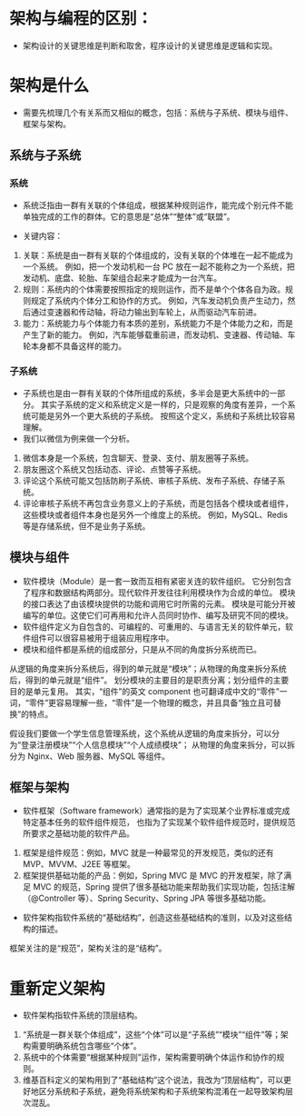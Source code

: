 ﻿
# 架构与编程的区别：
- 架构设计的关键思维是判断和取舍，程序设计的关键思维是逻辑和实现。

# 架构是什么
- 需要先梳理几个有关系而又相似的概念，包括：系统与子系统、模块与组件、框架与架构。

## 系统与子系统
### 系统
- 系统泛指由一群有关联的个体组成，根据某种规则运作，能完成个别元件不能单独完成的工作的群体。它的意思是“总体”“整体”或“联盟”。

- 关键内容：
1. 关联：系统是由一群有关联的个体组成的，没有关联的个体堆在一起不能成为一个系统。
   例如，把一个发动机和一台 PC 放在一起不能称之为一个系统，把发动机、底盘、轮胎、车架组合起来才能成为一台汽车。
2. 规则：系统内的个体需要按照指定的规则运作，而不是单个个体各自为政。规则规定了系统内个体分工和协作的方式。
   例如，汽车发动机负责产生动力，然后通过变速器和传动轴，将动力输出到车轮上，从而驱动汽车前进。
3. 能力：系统能力与个体能力有本质的差别，系统能力不是个体能力之和，而是产生了新的能力。
   例如，汽车能够载重前进，而发动机、变速器、传动轴、车轮本身都不具备这样的能力。

### 子系统
- 子系统也是由一群有关联的个体所组成的系统，多半会是更大系统中的一部分。
  其实子系统的定义和系统定义是一样的，只是观察的角度有差异，一个系统可能是另外一个更大系统的子系统。
  按照这个定义，系统和子系统比较容易理解。
- 我们以微信为例来做一个分析。
1. 微信本身是一个系统，包含聊天、登录、支付、朋友圈等子系统。
2. 朋友圈这个系统又包括动态、评论、点赞等子系统。
3. 评论这个系统可能又包括防刷子系统、审核子系统、发布子系统、存储子系统。
4. 评论审核子系统不再包含业务意义上的子系统，而是包括各个模块或者组件，这些模块或者组件本身也是另外一个维度上的系统。
   例如，MySQL、Redis 等是存储系统，但不是业务子系统。

## 模块与组件
- 软件模块（Module）是一套一致而互相有紧密关连的软件组织。
  它分别包含了程序和数据结构两部分。现代软件开发往往利用模块作为合成的单位。
  模块的接口表达了由该模块提供的功能和调用它时所需的元素。
  模块是可能分开被编写的单位。这使它们可再用和允许人员同时协作、编写及研究不同的模块。
- 软件组件定义为自包含的、可编程的、可重用的、与语言无关的软件单元，软件组件可以很容易被用于组装应用程序中。
- 模块和组件都是系统的组成部分，只是从不同的角度拆分系统而已。

从逻辑的角度来拆分系统后，得到的单元就是“模块”；从物理的角度来拆分系统后，得到的单元就是“组件”。
划分模块的主要目的是职责分离；划分组件的主要目的是单元复用。
其实，“组件”的英文 component 也可翻译成中文的“零件”一词，“零件”更容易理解一些，“零件”是一个物理的概念，并且具备“独立且可替换”的特点。

假设我们要做一个学生信息管理系统，这个系统从逻辑的角度来拆分，可以分为“登录注册模块”“个人信息模块”“个人成绩模块”；
从物理的角度来拆分，可以拆分为 Nginx、Web 服务器、MySQL 等组件。

## 框架与架构
- 软件框架（Software framework）通常指的是为了实现某个业界标准或完成特定基本任务的软件组件规范，
  也指为了实现某个软件组件规范时，提供规范所要求之基础功能的软件产品。
1. 框架是组件规范：例如，MVC 就是一种最常见的开发规范，类似的还有 MVP、MVVM、J2EE 等框架。
2. 框架提供基础功能的产品：例如，Spring MVC 是 MVC 的开发框架，除了满足 MVC 的规范，Spring 提供了很多基础功能来帮助我们实现功能，包括注解（@Controller 等）、Spring Security、Spring JPA 等很多基础功能。

- 软件架构指软件系统的“基础结构”，创造这些基础结构的准则，以及对这些结构的描述。

框架关注的是“规范”，架构关注的是“结构”。

# 重新定义架构
- 软件架构指软件系统的顶层结构。
1. “系统是一群关联个体组成”，这些“个体”可以是“子系统”“模块”“组件”等；架构需要明确系统包含哪些“个体”。
2. 系统中的个体需要“根据某种规则”运作，架构需要明确个体运作和协作的规则。
3. 维基百科定义的架构用到了“基础结构”这个说法，我改为“顶层结构”，可以更好地区分系统和子系统，避免将系统架构和子系统架构混淆在一起导致架构层次混乱。



